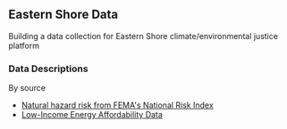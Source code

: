 ## Eastern Shore Data

Building a data collection for Eastern Shore climate/environmental justice platform

### Data Descriptions
By source

* [Natural hazard risk from FEMA's National Risk Index](https://virginiaequitycenter.github.io/summer-sandbox/fema_nri_eastern.html)
* [Low-Income Energy Affordability Data](https://virginiaequitycenter.github.io/summer-sandbox/lead_eastern.html)
